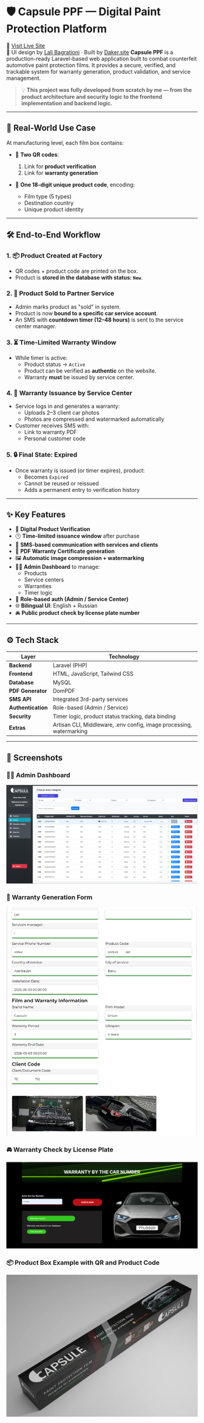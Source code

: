 # 🛡️ Capsule PPF — Digital Paint Protection Platform

🔗 [Visit Live Site](https://capsuleppf.com/)  
🎨 UI design by [Lali Bagrationi](https://www.behance.net/ebb49210) · Built by [Daker.site](https://daker.site)
**Capsule PPF** is a production-ready Laravel-based web application built to combat counterfeit automotive paint protection films. It provides a secure, verified, and trackable system for warranty generation, product validation, and service management.

> 💡 **This project was fully developed from scratch by me — from the product architecture and security logic to the frontend implementation and backend logic.**

---

## 🧠 Real-World Use Case

At manufacturing level, each film box contains:

- 🧾 **Two QR codes**:
  1. Link for **product verification**
  2. Link for **warranty generation**

- 🔢 **One 18-digit unique product code**, encoding:
  - Film type (5 types)
  - Destination country
  - Unique product identity

---

## 🛠️ End-to-End Workflow

### 1. 📦 Product Created at Factory
- QR codes + product code are printed on the box.
- Product is **stored in the database with status: `New`**.

### 2. 🏪 Product Sold to Partner Service
- Admin marks product as "sold" in system.
- Product is now **bound to a specific car service account**.
- An SMS with **countdown timer (12–48 hours)** is sent to the service center manager.

### 3. ⏳ Time-Limited Warranty Window
- While timer is active:
  - Product status → `Active`
  - Product can be verified as **authentic** on the website.
  - Warranty **must** be issued by service center.
  
### 4. 🧾 Warranty Issuance by Service Center
- Service logs in and generates a warranty:
  - Uploads 2–3 client car photos
  - Photos are compressed and watermarked automatically
- Customer receives SMS with:
  - Link to warranty PDF
  - Personal customer code

### 5. 🔒 Final State: Expired
- Once warranty is issued (or timer expires), product:
  - Becomes `Expired`
  - Cannot be reused or reissued
  - Adds a permanent entry to verification history

---

## ✨ Key Features

- 🔐 **Digital Product Verification**
- 🕒 **Time-limited issuance window** after purchase
- 📲 **SMS-based communication with services and clients**
- 📄 **PDF Warranty Certificate generation**
- 🖼️ **Automatic image compression + watermarking**
- 🧑‍💼 **Admin Dashboard** to manage:
  - Products
  - Service centers
  - Warranties
  - Timer logic
- 🔑 **Role-based auth (Admin / Service Center)**
- 🌐 **Bilingual UI**: English + Russian
- 🚘 **Public product check by license plate number**

---

## ⚙️ Tech Stack

| Layer             | Technology                      |
|------------------|----------------------------------|
| **Backend**       | Laravel (PHP)                    |
| **Frontend**      | HTML, JavaScript, Tailwind CSS   |
| **Database**      | MySQL                            |
| **PDF Generator** | DomPDF                           |
| **SMS API**       | Integrated 3rd-party services    |
| **Authentication**| Role-based (Admin / Service)     |
| **Security**      | Timer logic, product status tracking, data binding |
| **Extras**        | Artisan CLI, Middleware, .env config, image processing, watermarking |

---

## 📸 Screenshots

### 🧑‍💼 Admin Dashboard
![Admin Panel](assets/screenshots/admin-dashboard.png)

### 📄 Warranty Generation Form
![Warranty Form](assets/screenshots/warranty-form.png)

### 🚘 Warranty Check by License Plate
![Warranty by Plate](assets/screenshots/car_number.png)

### 📦 Product Box Example with QR and Product Code
![Product Box](assets/screenshots/box.png)

